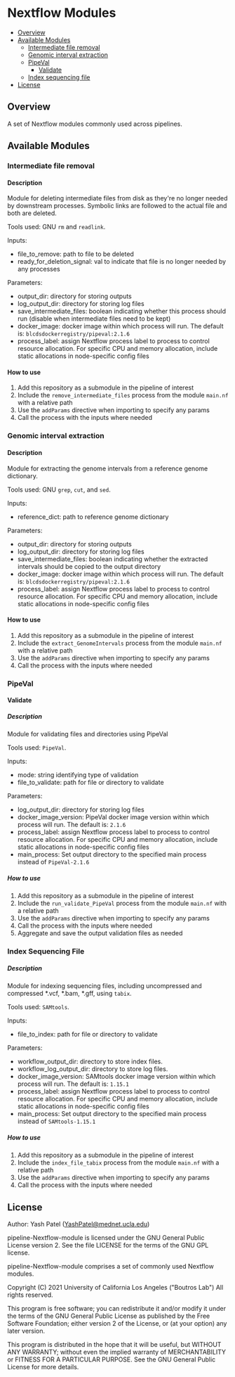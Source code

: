 # Nextflow Modules


- [Overview](#overview)
- [Available Modules](#available-modules)
  - [Intermediate file removal](#intermediate-file-removal)
  - [Genomic interval extraction](#genomic-interval-extraction)
  - [PipeVal](#pipeval)
    - [Validate](#validate)
  - [Index sequencing file](#index-sequencing-file)
- [License](#License)


## Overview

A set of Nextflow modules commonly used across pipelines.

## Available Modules

### Intermediate file removal

#### Description

Module for deleting intermediate files from disk as they're no longer needed by downstream processes. Symbolic links are followed to the actual file and both are deleted.

Tools used: GNU `rm` and `readlink`.

Inputs:
  - file_to_remove: path to file to be deleted
  - ready_for_deletion_signal: val to indicate that file is no longer needed by any processes

Parameters:
  - output_dir: directory for storing outputs
  - log_output_dir: directory for storing log files
  - save_intermediate_files: boolean indicating whether this process should run (disable when intermediate files need to be kept)
  - docker_image: docker image within which process will run. The default is: `blcdsdockerregistry/pipeval:2.1.6`
  - process_label: assign Nextflow process label to process to control resource allocation. For specific CPU and memory allocation, include static allocations in node-specific config files

#### How to use

1. Add this repository as a submodule in the pipeline of interest
2. Include the `remove_intermediate_files` process from the module `main.nf` with a relative path
3. Use the `addParams` directive when importing to specify any params
4. Call the process with the inputs where needed

### Genomic interval extraction

#### Description

Module for extracting the genome intervals from a reference genome dictionary.

Tools used: GNU `grep`, `cut`, and `sed`.

Inputs:
  - reference_dict: path to reference genome dictionary

Parameters:
  - output_dir: directory for storing outputs
  - log_output_dir: directory for storing log files
  - save_intermediate_files: boolean indicating whether the extracted intervals should be copied to the output directory
  - docker_image: docker image within which process will run. The default is: `blcdsdockerregistry/pipeval:2.1.6`
  - process_label: assign Nextflow process label to process to control resource allocation. For specific CPU and memory allocation, include static allocations in node-specific config files

#### How to use

1. Add this repository as a submodule in the pipeline of interest
2. Include the `extract_GenomeIntervals` process from the module `main.nf` with a relative path
3. Use the `addParams` directive when importing to specify any params
4. Call the process with the inputs where needed

### PipeVal

#### Validate

##### Description

Module for validating files and directories using PipeVal

Tools used: `PipeVal`.

Inputs:
  - mode: string identifying type of validation
  - file_to_validate: path for file or directory to validate

Parameters:
  - log_output_dir: directory for storing log files
  - docker_image_version: PipeVal docker image version within which process will run. The default is: `2.1.6`
  - process_label: assign Nextflow process label to process to control resource allocation. For specific CPU and memory allocation, include static allocations in node-specific config files
  - main_process: Set output directory to the specified main process instead of `PipeVal-2.1.6 `

##### How to use

1. Add this repository as a submodule in the pipeline of interest
2. Include the `run_validate_PipeVal` process from the module `main.nf` with a relative path
3. Use the `addParams` directive when importing to specify any params
4. Call the process with the inputs where needed
5. Aggregate and save the output validation files as needed

### Index Sequencing File
##### Description
Module for indexing sequencing files, including uncompressed and compressed *.vcf, *.bam, *.gff,  using `tabix`.

Tools used: `SAMtools`.

Inputs:
  - file_to_index: path for file or directory to validate

Parameters:
  - workflow_output_dir: directory to store index files.
  - workflow_log_output_dir: directory to store log files.
  - docker_image_version: SAMtools docker image version within which process will run. The default is: `1.15.1`
  - process_label: assign Nextflow process label to process to control resource allocation. For specific CPU and memory allocation, include static allocations in node-specific config files
  - main_process: Set output directory to the specified main process instead of `SAMtools-1.15.1`
##### How to use
1. Add this repository as a submodule in the pipeline of interest
2. Include the `index_file_tabix` process from the module `main.nf` with a relative path
3. Use the `addParams` directive when importing to specify any params
4. Call the process with the inputs where needed

## License

Author: Yash Patel (YashPatel@mednet.ucla.edu)

pipeline-Nextflow-module is licensed under the GNU General Public License version 2. See the file LICENSE for the terms of the GNU GPL license.

pipeline-Nextflow-module comprises a set of commonly used Nextflow modules.

Copyright (C) 2021 University of California Los Angeles ("Boutros Lab") All rights reserved.

This program is free software; you can redistribute it and/or modify it under the terms of the GNU General Public License as published by the Free Software Foundation; either version 2 of the License, or (at your option) any later version.

This program is distributed in the hope that it will be useful, but WITHOUT ANY WARRANTY; without even the implied warranty of MERCHANTABILITY or FITNESS FOR A PARTICULAR PURPOSE. See the GNU General Public License for more details.
